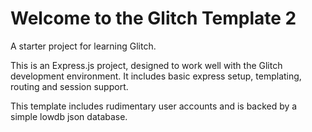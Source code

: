 Welcome to the Glitch Template 2
==============================

A starter project for learning Glitch.

This is an Express.js project, designed to work well with the Glitch development environment. It includes basic express setup, templating, routing and session support.

This template includes rudimentary user accounts and is backed by a simple lowdb json database.
